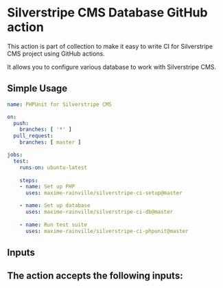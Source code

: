 # Silverstripe CMS Database GitHub action

This action is part of collection to make it easy to write CI for Silverstripe CMS project using GitHub actions.

It allows you to configure various database to work with Silverstripe CMS.

## Simple Usage

```yml
name: PHPUnit for Silverstripe CMS

on:
  push:
    branches: [ '*' ]
  pull_request:
    branches: [ master ]

jobs:
  test:
    runs-on: ubuntu-latest
    
    steps:
    - name: Set up PHP
      uses: maxime-rainville/silverstripe-ci-setup@master

    - name: Set up database
      uses: maxime-rainville/silverstripe-ci-db@master
      
    - name: Run test suite
      uses: maxime-rainville/silverstripe-ci-phpunit@master
```

## Inputs
The action accepts the following inputs:
- 
